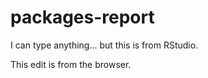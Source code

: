 # packages-report

I can type anything... but this is from RStudio.

This edit is from the browser.
